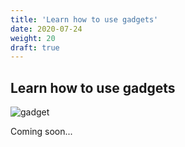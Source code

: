 ```yaml
---
title: 'Learn how to use gadgets'
date: 2020-07-24
weight: 20
draft: true
---
```


## Learn how to use gadgets

![gadget](/img/gadgets.3.svg?width=270px)

Coming soon...
